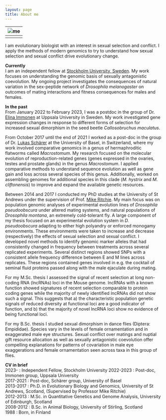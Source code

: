 ```yaml
---
layout: page
title: About me
---
```


|![me](/img/me_2022_eimmonen.jpg)|  
|--|
||

I am evolutionary biologist with an interest in sexual selection and conflict. I apply the methods of modern genomics to try to understand how sexual selection and sexual conflict drive evolutionary change. 

**Currently**  
I am an independent fellow at [Stockholm University, Sweden](https://www.su.se/english/profiles/axwi1185-1.644092). My work focuses on understanding the genomic basis of sexually antagonistic coevolution. My ongoing project investigates the consequences of natural variation in the sex-peptide network of *Drosophila melanogaster* on outcomes of mating interactions and fitness consequences for males and females.

**In the past**  
From January 2022 to February 2023, I was a postdoc in the group of Dr. [Elina Immonen](https://immonenelina.wordpress.com/) at Uppsala University in Sweden. My work investigated gene expression changes in response to different forms of selection for increased sexual dimorphism in the seed beetle *Callosobruchus maculatus*.

From October 2017 until the end of 2021 I worked as a post-doc in the group of Dr. [Lukas Schärer](http://evolution.unibas.ch/scharer/) at the University of Basel, in Switzerland, where my work involved comparative genomics in a genus of hermaphroditic flatworms called *Macrostomum*. My research focused on the molecular evolution of reproduction-related genes (genes expressed in the ovaries, testes and prostate glands) in the genus *Macrostomum*. I applied comparative methods to understand sequence evolution as well as gene gain and loss across several species of this genus. Additionally, worked on assembling genomes for additional species in this clade (*M. hystrix* and *M. cliftonensis*) to improve and expand the available genetic resources.

Between 2014 and 2017 I conducted my PhD studies at the University of St Andrews under the supervision of Prof. [Mike Ritchie](). My main focus was on population genomic analyses of experimental evolution lines of *Drosophila pseudoobscura* under altered mating systems, and natural populations of *Drosophila montana*, an extremely cold-tolerant fly. A large component of my thesis focused on an experimental evolution system in *D. pseudoobscura* adapting to either high polyandry or enforced monogamy environments. These environments were taken to increase and decrease (respectively) the effects of sexual selection and sexual conflict. I developed novel methods to identify genomic marker alleles that had consistently changed in frequency between treatments across several replicated experiments. Several distinct regions showed SNPs with a consistent allele frequency difference between E and M lines across replicates. These regions contained genes involved in e.g. the cocktail of seminal fluid proteins passed along with the male ejaculate during mating.

For my M.Sc. thesis I assessed the signal of recent selection at long non-coding RNA (lncRNAs) loci in the Mouse genome. lncRNAs with a known function showed signatures of recent selection comparable to protein coding genes while the majority of newly identified lncRNAs did not show such a signal. This suggests that a) the characteristic population genetic signals of reduced diversity at functional loci are a good indicator of function, and b) that the majority of novel lncRNA loci show no evidence of being functional loci.

For my B.Sc. thesis I studied sexual dimorphism in dance flies (Diptera: Empididae). Species vary in the levels of female ornamentation and in exaggerated male eye structures. Sexual conflict over matings and nuptial gift resource allocation as well as sexually antagonistic coevolution offer compelling explanations for patterns of covariation in male eye exaggerations and female ornamentation seen across taxa in this group of flies.

**CV in brief**  
2023-	  :	Independent Fellow, Stockholm University
2022-2023 : Post-doc, Immonen group, Uppsala University  
2017-2021 : Post-doc, Schärer group, University of Basel  
2013-2017 : Ph.D. in Evolutionary Biology and Genomics, University of St Andrews, Scotland, (Supervised by Professor Mike Ritchie)  
2012-2013 : M.Sc. in Quantitative Genetics and Genome Analysis, University of Edinburgh, Scotland  
2008-2012 : B.Sc. in Animal Biology, University of Stirling, Scotland  
1988 : Born, in Finland  
